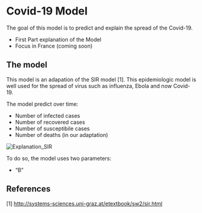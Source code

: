 # Covid-19 Model

The goal of this model is to predict and explain the spread of the Covid-19. 

- First Part explanation of the Model
- Focus in France (coming soon)


## The model

This model is an adapation of the SIR model [1]. This epidemiologic model is well used for the spread of virus such as influenza, Ebola and now Covid-19.

The model predict over time: 

- Number of infected cases
- Number of recovered cases
- Number of susceptibile cases
- Number of deaths (in our adaptation)



![Explanation_SIR](https://user-images.githubusercontent.com/55028120/76786234-283d3f00-67b7-11ea-96f4-9fdf743e3325.png)

To do so, the model uses two parameters: 

- “B”



## References 

[1] http://systems-sciences.uni-graz.at/etextbook/sw2/sir.html
